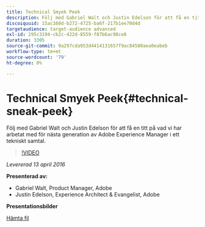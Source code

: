 ```yaml
---
title: Technical Smyek Peek
description: Följ med Gabriel Walt och Justin Edelson för att få en titt på vad vi har arbetat med för nästa generation av Adobe Experience Manager i ett tekniskt samtal.
discoiquuid: 15ac160d-b272-4725-ba6f-217b1ee70d4d
targetaudience: target-audience advanced
exl-id: 295c3194-cb2c-422d-8559-f87b6ac98ce8
duration: 3305
source-git-commit: 9a297cda953d4414131657f9ac84580aea0eabeb
workflow-type: tm+mt
source-wordcount: '79'
ht-degree: 0%

---
```


# Technical Smyek Peek{#technical-sneak-peek}

Följ med Gabriel Walt och Justin Edelson för att få en titt på vad vi har arbetat med för nästa generation av Adobe Experience Manager i ett tekniskt samtal.

>[!VIDEO](https://video.tv.adobe.com/v/19305/?quality=9)

*Levererad 13 april 2016*

**Presenterad av:**

* Gabriel Walt, Product Manager, Adobe
* Justin Edelson, Experience Architect &amp; Evangelist, Adobe

**Presentationsbilder**

[Hämta fil](assets/aem-gems-041316-6-2-tech-preview.pdf)
<!--
[Get back to the Overview](https://helpx.adobe.com/experience-manager/kt/eseminars/gems/aem-index.html)
-->
